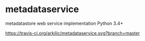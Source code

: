 # metadataservice
metadatastore web service implementation
Python 3.4+

https://travis-ci.org/arkilic/metadataservice.svg?branch=master
